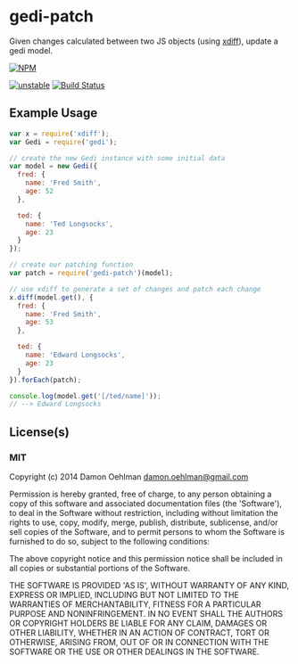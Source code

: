 # gedi-patch

Given changes calculated between two JS objects (using
[xdiff](https://github.com/dominictarr/xdiff)), update a gedi model.


[![NPM](https://nodei.co/npm/gedi-patch.png)](https://nodei.co/npm/gedi-patch/)

[![unstable](https://img.shields.io/badge/stability-unstable-yellowgreen.svg)](https://github.com/dominictarr/stability#unstable) [![Build Status](https://img.shields.io/travis/DamonOehlman/gedi-patch.svg?branch=master)](https://travis-ci.org/DamonOehlman/gedi-patch) 

## Example Usage

```js
var x = require('xdiff');
var Gedi = require('gedi');

// create the new Gedi instance with some initial data
var model = new Gedi({
  fred: {
    name: 'Fred Smith',
    age: 52
  },

  ted: {
    name: 'Ted Longsocks',
    age: 23
  }
});

// create our patching function
var patch = require('gedi-patch')(model);

// use xdiff to generate a set of changes and patch each change
x.diff(model.get(), {
  fred: {
    name: 'Fred Smith',
    age: 53
  },

  ted: {
    name: 'Edward Longsocks',
    age: 23
  }
}).forEach(patch);

console.log(model.get('[/ted/name]'));
// --> Edward Longsocks

```

## License(s)

### MIT

Copyright (c) 2014 Damon Oehlman <damon.oehlman@gmail.com>

Permission is hereby granted, free of charge, to any person obtaining
a copy of this software and associated documentation files (the
'Software'), to deal in the Software without restriction, including
without limitation the rights to use, copy, modify, merge, publish,
distribute, sublicense, and/or sell copies of the Software, and to
permit persons to whom the Software is furnished to do so, subject to
the following conditions:

The above copyright notice and this permission notice shall be
included in all copies or substantial portions of the Software.

THE SOFTWARE IS PROVIDED 'AS IS', WITHOUT WARRANTY OF ANY KIND,
EXPRESS OR IMPLIED, INCLUDING BUT NOT LIMITED TO THE WARRANTIES OF
MERCHANTABILITY, FITNESS FOR A PARTICULAR PURPOSE AND NONINFRINGEMENT.
IN NO EVENT SHALL THE AUTHORS OR COPYRIGHT HOLDERS BE LIABLE FOR ANY
CLAIM, DAMAGES OR OTHER LIABILITY, WHETHER IN AN ACTION OF CONTRACT,
TORT OR OTHERWISE, ARISING FROM, OUT OF OR IN CONNECTION WITH THE
SOFTWARE OR THE USE OR OTHER DEALINGS IN THE SOFTWARE.
